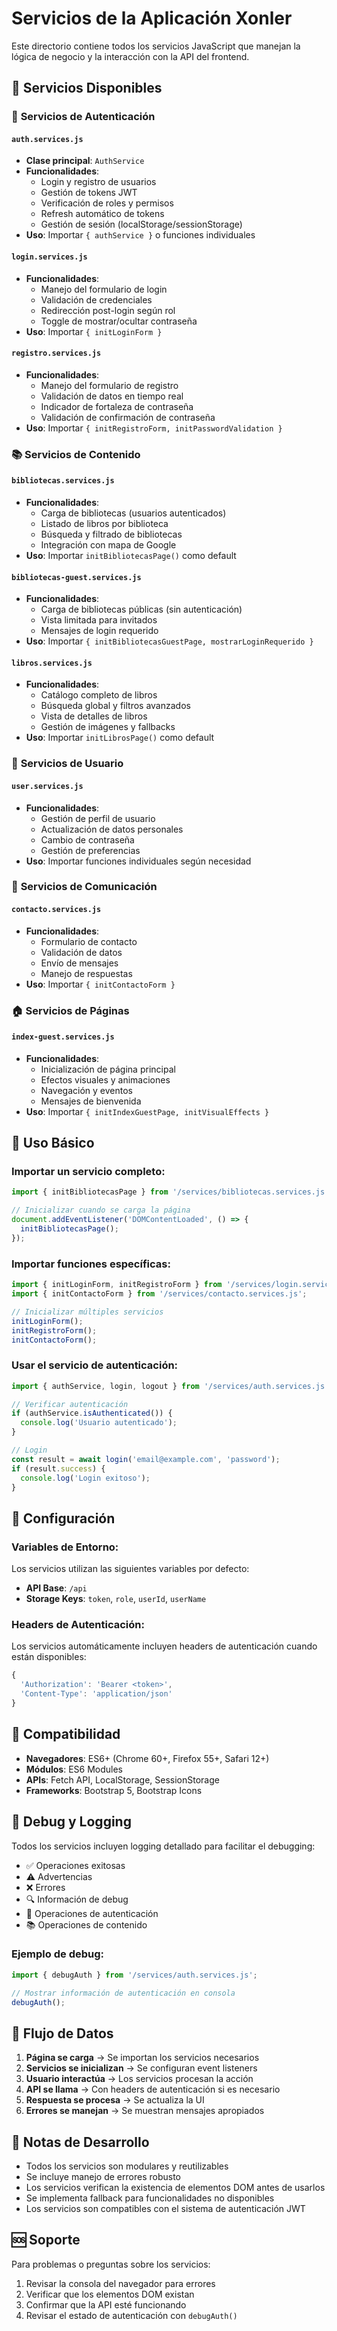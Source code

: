 # Servicios de la Aplicación Xonler

Este directorio contiene todos los servicios JavaScript que manejan la lógica de negocio y la interacción con la API del frontend.

## 📁 Servicios Disponibles

### 🔐 **Servicios de Autenticación**

#### `auth.services.js`
- **Clase principal**: `AuthService`
- **Funcionalidades**:
  - Login y registro de usuarios
  - Gestión de tokens JWT
  - Verificación de roles y permisos
  - Refresh automático de tokens
  - Gestión de sesión (localStorage/sessionStorage)
- **Uso**: Importar `{ authService }` o funciones individuales

#### `login.services.js`
- **Funcionalidades**:
  - Manejo del formulario de login
  - Validación de credenciales
  - Redirección post-login según rol
  - Toggle de mostrar/ocultar contraseña
- **Uso**: Importar `{ initLoginForm }`

#### `registro.services.js`
- **Funcionalidades**:
  - Manejo del formulario de registro
  - Validación de datos en tiempo real
  - Indicador de fortaleza de contraseña
  - Validación de confirmación de contraseña
- **Uso**: Importar `{ initRegistroForm, initPasswordValidation }`

### 📚 **Servicios de Contenido**

#### `bibliotecas.services.js`
- **Funcionalidades**:
  - Carga de bibliotecas (usuarios autenticados)
  - Listado de libros por biblioteca
  - Búsqueda y filtrado de bibliotecas
  - Integración con mapa de Google
- **Uso**: Importar `initBibliotecasPage()` como default

#### `bibliotecas-guest.services.js`
- **Funcionalidades**:
  - Carga de bibliotecas públicas (sin autenticación)
  - Vista limitada para invitados
  - Mensajes de login requerido
- **Uso**: Importar `{ initBibliotecasGuestPage, mostrarLoginRequerido }`

#### `libros.services.js`
- **Funcionalidades**:
  - Catálogo completo de libros
  - Búsqueda global y filtros avanzados
  - Vista de detalles de libros
  - Gestión de imágenes y fallbacks
- **Uso**: Importar `initLibrosPage()` como default

### 👤 **Servicios de Usuario**

#### `user.services.js`
- **Funcionalidades**:
  - Gestión de perfil de usuario
  - Actualización de datos personales
  - Cambio de contraseña
  - Gestión de preferencias
- **Uso**: Importar funciones individuales según necesidad

### 📧 **Servicios de Comunicación**

#### `contacto.services.js`
- **Funcionalidades**:
  - Formulario de contacto
  - Validación de datos
  - Envío de mensajes
  - Manejo de respuestas
- **Uso**: Importar `{ initContactoForm }`

### 🏠 **Servicios de Páginas**

#### `index-guest.services.js`
- **Funcionalidades**:
  - Inicialización de página principal
  - Efectos visuales y animaciones
  - Navegación y eventos
  - Mensajes de bienvenida
- **Uso**: Importar `{ initIndexGuestPage, initVisualEffects }`

## 🚀 **Uso Básico**

### Importar un servicio completo:
```javascript
import { initBibliotecasPage } from '/services/bibliotecas.services.js';

// Inicializar cuando se carga la página
document.addEventListener('DOMContentLoaded', () => {
  initBibliotecasPage();
});
```

### Importar funciones específicas:
```javascript
import { initLoginForm, initRegistroForm } from '/services/login.services.js';
import { initContactoForm } from '/services/contacto.services.js';

// Inicializar múltiples servicios
initLoginForm();
initRegistroForm();
initContactoForm();
```

### Usar el servicio de autenticación:
```javascript
import { authService, login, logout } from '/services/auth.services.js';

// Verificar autenticación
if (authService.isAuthenticated()) {
  console.log('Usuario autenticado');
}

// Login
const result = await login('email@example.com', 'password');
if (result.success) {
  console.log('Login exitoso');
}
```

## 🔧 **Configuración**

### Variables de Entorno:
Los servicios utilizan las siguientes variables por defecto:
- **API Base**: `/api`
- **Storage Keys**: `token`, `role`, `userId`, `userName`

### Headers de Autenticación:
Los servicios automáticamente incluyen headers de autenticación cuando están disponibles:
```javascript
{
  'Authorization': 'Bearer <token>',
  'Content-Type': 'application/json'
}
```

## 📱 **Compatibilidad**

- **Navegadores**: ES6+ (Chrome 60+, Firefox 55+, Safari 12+)
- **Módulos**: ES6 Modules
- **APIs**: Fetch API, LocalStorage, SessionStorage
- **Frameworks**: Bootstrap 5, Bootstrap Icons

## 🐛 **Debug y Logging**

Todos los servicios incluyen logging detallado para facilitar el debugging:
- ✅ Operaciones exitosas
- ⚠️ Advertencias
- ❌ Errores
- 🔍 Información de debug
- 🔐 Operaciones de autenticación
- 📚 Operaciones de contenido

### Ejemplo de debug:
```javascript
import { debugAuth } from '/services/auth.services.js';

// Mostrar información de autenticación en consola
debugAuth();
```

## 🔄 **Flujo de Datos**

1. **Página se carga** → Se importan los servicios necesarios
2. **Servicios se inicializan** → Se configuran event listeners
3. **Usuario interactúa** → Los servicios procesan la acción
4. **API se llama** → Con headers de autenticación si es necesario
5. **Respuesta se procesa** → Se actualiza la UI
6. **Errores se manejan** → Se muestran mensajes apropiados

## 📝 **Notas de Desarrollo**

- Todos los servicios son modulares y reutilizables
- Se incluye manejo de errores robusto
- Los servicios verifican la existencia de elementos DOM antes de usarlos
- Se implementa fallback para funcionalidades no disponibles
- Los servicios son compatibles con el sistema de autenticación JWT

## 🆘 **Soporte**

Para problemas o preguntas sobre los servicios:
1. Revisar la consola del navegador para errores
2. Verificar que los elementos DOM existan
3. Confirmar que la API esté funcionando
4. Revisar el estado de autenticación con `debugAuth()`
